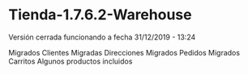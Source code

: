 # Tienda-1.7.6.2-Warehouse

Versión cerrada funcionando a fecha 31/12/2019 - 13:24

Migrados Clientes
Migradas Direcciones
Migrados Pedidos
Migrados Carritos
Algunos productos incluidos
